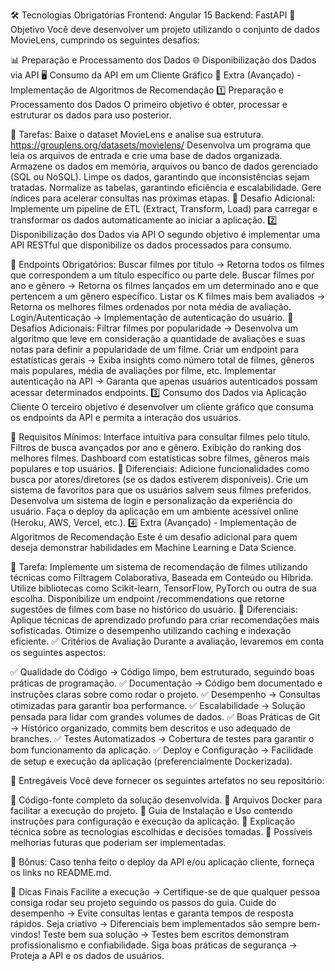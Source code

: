 🛠️ Tecnologias Obrigatórias
Frontend: Angular 15
Backend: FastAPI
🎯 Objetivo
Você deve desenvolver um projeto utilizando o conjunto de dados MovieLens, cumprindo os seguintes desafios:

📊 Preparação e Processamento dos Dados
🌐 Disponibilização dos Dados via API
🖥️ Consumo da API em um Cliente Gráfico
🧠 Extra (Avançado) - Implementação de Algoritmos de Recomendação
1️⃣ Preparação e Processamento dos Dados
O primeiro objetivo é obter, processar e estruturar os dados para uso posterior.

📌 Tarefas:
Baixe o dataset MovieLens e analise sua estrutura.
https://grouplens.org/datasets/movielens/
Desenvolva um programa que leia os arquivos de entrada e crie uma base de dados organizada.
Armazene os dados em memória, arquivos ou banco de dados gerenciado (SQL ou NoSQL).
Limpe os dados, garantindo que inconsistências sejam tratadas.
Normalize as tabelas, garantindo eficiência e escalabilidade.
Gere índices para acelerar consultas nas próximas etapas.
📌 Desafio Adicional:
Implemente um pipeline de ETL (Extract, Transform, Load) para carregar e transformar os dados automaticamente ao iniciar a aplicação.
2️⃣ Disponibilização dos Dados via API
O segundo objetivo é implementar uma API RESTful que disponibilize os dados processados para consumo.

📌 Endpoints Obrigatórios:
Buscar filmes por título → Retorna todos os filmes que correspondem a um título específico ou parte dele.
Buscar filmes por ano e gênero → Retorna os filmes lançados em um determinado ano e que pertencem a um gênero específico.
Listar os K filmes mais bem avaliados → Retorna os melhores filmes ordenados por nota média de avaliação.
Login/Autenticação → Implementação de autenticação do usuário.
📌 Desafios Adicionais:
Filtrar filmes por popularidade → Desenvolva um algoritmo que leve em consideração a quantidade de avaliações e suas notas para definir a popularidade de um filme.
Criar um endpoint para estatísticas gerais → Exiba insights como número total de filmes, gêneros mais populares, média de avaliações por filme, etc.
Implementar autenticação na API → Garanta que apenas usuários autenticados possam acessar determinados endpoints.
3️⃣ Consumo dos Dados via Aplicação Cliente
O terceiro objetivo é desenvolver um cliente gráfico que consuma os endpoints da API e permita a interação dos usuários.

📌 Requisitos Mínimos:
Interface intuitiva para consultar filmes pelo título.
Filtros de busca avançados por ano e gênero.
Exibição do ranking dos melhores filmes.
Dashboard com estatísticas sobre filmes, gêneros mais populares e top usuários.
📌 Diferenciais:
Adicione funcionalidades como busca por atores/diretores (se os dados estiverem disponíveis).
Crie um sistema de favoritos para que os usuários salvem seus filmes preferidos.
Desenvolva um sistema de login e personalização da experiência do usuário.
Faça o deploy da aplicação em um ambiente acessível online (Heroku, AWS, Vercel, etc.).
4️⃣ Extra (Avançado) - Implementação de Algoritmos de Recomendação
Este é um desafio adicional para quem deseja demonstrar habilidades em Machine Learning e Data Science.

📌 Tarefa:
Implemente um sistema de recomendação de filmes utilizando técnicas como Filtragem Colaborativa, Baseada em Conteúdo ou Híbrida.
Utilize bibliotecas como Scikit-learn, TensorFlow, PyTorch ou outra de sua escolha.
Disponibilize um endpoint /recommendations que retorne sugestões de filmes com base no histórico do usuário.
📌 Diferenciais:
Aplique técnicas de aprendizado profundo para criar recomendações mais sofisticadas.
Otimize o desempenho utilizando caching e indexação eficiente.
✅ Critérios de Avaliação
Durante a avaliação, levaremos em conta os seguintes aspectos:

✅ Qualidade do Código → Código limpo, bem estruturado, seguindo boas práticas de programação.
✅ Documentação → Código bem documentado e instruções claras sobre como rodar o projeto.
✅ Desempenho → Consultas otimizadas para garantir boa performance.
✅ Escalabilidade → Solução pensada para lidar com grandes volumes de dados.
✅ Boas Práticas de Git → Histórico organizado, commits bem descritos e uso adequado de branches.
✅ Testes Automatizados → Cobertura de testes para garantir o bom funcionamento da aplicação.
✅ Deploy e Configuração → Facilidade de setup e execução da aplicação (preferencialmente Dockerizada).

📜 Entregáveis
Você deve fornecer os seguintes artefatos no seu repositório:

📌 Código-fonte completo da solução desenvolvida.
📌 Arquivos Docker para facilitar a execução do projeto.
📌 Guia de Instalação e Uso contendo instruções para configuração e execução da aplicação.
📌 Explicação técnica sobre as tecnologias escolhidas e decisões tomadas.
📌 Possíveis melhorias futuras que poderiam ser implementadas.

📌 Bônus: Caso tenha feito o deploy da API e/ou aplicação cliente, forneça os links no README.md.

📢 Dicas Finais
Facilite a execução → Certifique-se de que qualquer pessoa consiga rodar seu projeto seguindo os passos do guia.
Cuide do desempenho → Evite consultas lentas e garanta tempos de resposta rápidos.
Seja criativo → Diferenciais bem implementados são sempre bem-vindos!
Teste bem sua solução → Testes bem escritos demonstram profissionalismo e confiabilidade.
Siga boas práticas de segurança → Proteja a API e os dados de usuários.
